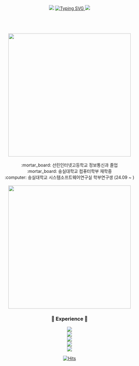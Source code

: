 <header>
  <div align="center">
    <img src="https://capsule-render.vercel.app/api?type=waving&color=0:E34C26,10:DA5B0B,30:C6538C,75:3572A5,100:A371F7&height=120&animation=fadeIn&section=header&fontAlign=70">
    <a href="https://git.io/typing-svg">
      <img alt="Typing SVG" src="https://readme-typing-svg.demolab.com?font=Satisfy&size=40&pause=1000&color=F7F7F7&background=FFFFFF00&center=true&vCenter=true&random=true&width=435&lines=Scanf-s+(SULLUNG)"/>
    </a>
    <img src="https://capsule-render.vercel.app/api?type=waving&color=0:E34C26,10:DA5B0B,30:C6538C,75:3572A5,100:A371F7&height=120&animation=fadeIn&section=footer&fontAlign=70">
  </div>
</header>

<div align="center">
  <br>
  <img src="http://mazassumnida.wtf/api/v2/generate_badge?boj=calzone0404" width="400"/>
  <br>
  
  <br>
  :mortar_board: 선린인터넷고등학교 정보통신과 졸업
  <br>
  :mortar_board: 숭실대학교 컴퓨터학부 재학중
  <br>
  :computer: 숭실대학교 시스템소프트웨어연구실 학부연구생 (24.09 ~ )
  <br>

  <br>
  <img src="https://github-readme-stats.vercel.app/api?username=Scanf-s&show_icons=true&theme=radical" width="400"/>
  </br>

  ### :wrench: Experience :wrench:
  <p align="center">
    <a href="https://skillicons.dev">
      <img src="https://skillicons.dev/icons?i=c,java,python" />
      <br>
      <img src="https://skillicons.dev/icons?i=androidstudio" />
      <br>
      <img src="https://skillicons.dev/icons?i=flask,django,fastapi"/>
      <br>
      <img src="https://skillicons.dev/icons?i=opencv"/>
      <br>
      <img src="https://skillicons.dev/icons?i=aws,docker,nginx"/>
    </a>
  </p>
  
  [![Hits](https://hits.seeyoufarm.com/api/count/incr/badge.svg?url=https%3A%2F%2Fgithub.com%2FScanf-s&count_bg=%2379C83D&title_bg=%23555555&icon=&icon_color=%23E7E7E7&title=hits&edge_flat=false)](https://hits.seeyoufarm.com)
  
  <br>
  
</div>
